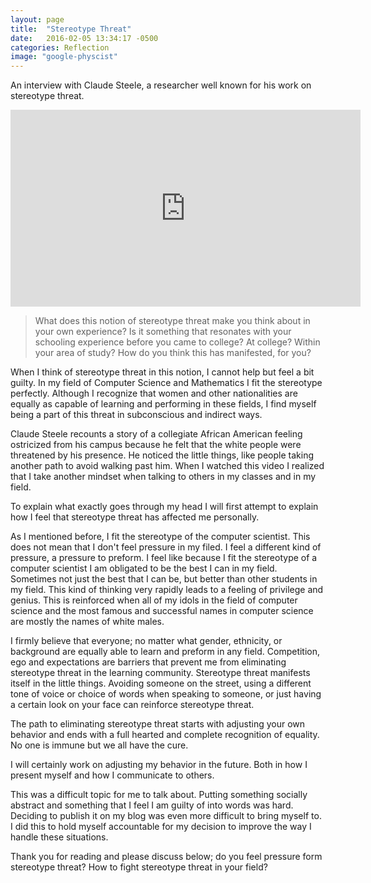 ```yaml
---
layout: page
title:  "Stereotype Threat"
date:   2016-02-05 13:34:17 -0500
categories: Reflection
image: "google-physcist"
---
```


An interview with Claude Steele, a researcher well known for his work on stereotype threat.

<iframe width="560" height="315" src="https://www.youtube.com/embed/failylROnrY" frameborder="0" allowfullscreen></iframe>

>What does this notion of stereotype threat make you think about in your own experience? Is it something that resonates with your schooling experience before you came to college? At college? Within your area of study? How do you think this has manifested, for you?

When I think of stereotype threat in this notion, I cannot help but feel a bit guilty. In my field of Computer Science and Mathematics I fit the stereotype perfectly. Although I recognize that women and other nationalities are equally as capable of learning and performing in these fields, I find myself being a part of this threat in subconscious and indirect ways.

Claude Steele recounts a story of a collegiate African American feeling ostricized from his campus because he felt that the white people were threatened by his presence. He noticed the little things, like people taking another path to avoid walking past him. When I watched this video I realized that I take another mindset when talking to others in my classes and in my field. 

To explain what exactly goes through my head I will first attempt to explain how I feel that stereotype threat has affected me personally. 

As I mentioned before, I fit the stereotype of the computer scientist. This does not mean that I don't feel pressure in my filed. I feel a different kind of pressure, a pressure to preform. I feel like because I fit the stereotype of a computer scientist I am obligated to be the best I can in my field. Sometimes not just the best that I can be, but better than other students in my field. This kind of thinking very rapidly leads to a feeling of privilege and genius. This is reinforced when all of my idols in the field of computer science and the most famous and successful names in computer science are mostly the names of white males.

I firmly believe that everyone; no matter what gender, ethnicity, or background are equally able to learn and preform in any field. Competition, ego and expectations are barriers that prevent me from eliminating stereotype threat in the learning community. Stereotype threat manifests itself in the little things. Avoiding someone on the street, using a different tone of voice or choice of words when speaking to someone, or just having a certain look on your face can reinforce stereotype threat.

The path to eliminating stereotype threat starts with adjusting your own behavior and ends with a full hearted and complete recognition of equality. No one is immune but we all have the cure. 

I will certainly work on adjusting my behavior in the future. Both in how I present myself and how I communicate to others.

This was a difficult topic for me to talk about. Putting something socially abstract and something that I feel I am guilty of into words was hard. Deciding to publish it on my blog was even more difficult to bring myself to. I did this to hold myself accountable for my decision to improve the way I handle these situations.

Thank you for reading and please discuss below; do you feel pressure form stereotype threat? How to fight stereotype threat in your field?

